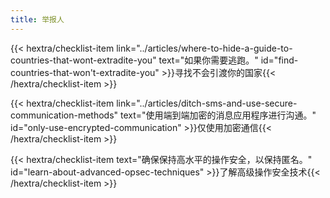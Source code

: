 ```yaml
---
title: 举报人
---
```

{{< hextra/checklist-item link="../articles/where-to-hide-a-guide-to-countries-that-wont-extradite-you" text="如果你需要逃跑。" id="find-countries-that-won't-extradite-you" >}}寻找不会引渡你的国家{{< /hextra/checklist-item >}}

{{< hextra/checklist-item link="../articles/ditch-sms-and-use-secure-communication-methods" text="使用端到端加密的消息应用程序进行沟通。" id="only-use-encrypted-communication" >}}仅使用加密通信{{< /hextra/checklist-item >}}

{{< hextra/checklist-item text="确保保持高水平的操作安全，以保持匿名。" id="learn-about-advanced-opsec-techniques" >}}了解高级操作安全技术{{< /hextra/checklist-item >}}